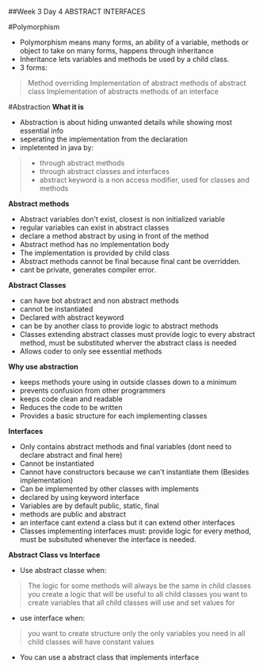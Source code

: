 ##Week 3 Day 4 ABSTRACT INTERFACES

#Polymorphism
 - Polymorphism means many forms, an ability of a variable, methods or object to take on many forms, happens through inheritance
 - Inheritance lets variables and methods be used by a child class.
 - 3 forms:
> Method overriding
> Implementation of abstract methods of abstract class
> Implementation of abstracts methods of an interface

#Abstraction
**What it is**
 - Abstraction is about hiding unwanted details while showing most essential info
 - seperating the implementation from the declaration 
 - impletented in java by:
> - through abstract methods
> - through abstract classes and interfaces
> - abstract keyword is a non access modifier, used for classes and methods

**Abstract methods**
 - Abstract variables don't exist, closest is non initialized variable
 - regular variables can exist in abstract classes
 - declare a method abstract by using <abstract> in front of the method
 - Abstract method has no implementation body
 - The implementation is provided by child class
 - Abstract methods cannot be final because final cant be overridden.
 - cant be private, generates compiler error.

**Abstract Classes**
 - can have bot abstract and non abstract methods
 - cannot be instantiated
 - Declared with abstract keyword
 - can be <extends> by another class to provide logic to abstract methods
 - Classes extending abstract classes must provide logic to every abstract method, must be substituted wherver the abstract class is needed
 - Allows coder to only see essential methods

**Why use abstraction**
 - keeps methods youre using in outside classes down to a minimum
 - prevents confusion from other programmers
 - keeps code clean and readable
 - Reduces the code to be written
 - Provides a basic structure for each implementing classes

**Interfaces**
 - Only contains abstract methods and final variables (dont need to declare abstract and final here)
 - Cannot be instantiated
 - Cannot have constructors because we can't instantiate them (Besides implementation)
 - Can be implemented by other classes with implements
 - declared by using keyword interface
 - Variables are by default public, static, final
 - methods are public and abstract
 - an interface cant extend a class but it can extend other interfaces
 - Classes implementing interfaces must: provide logic for every method, must be subsituted whenever the interface is needed.

**Abstract Class vs Interface**
 - Use abstract classe when:
> The logic for some methods will always be the same in child classes
> you create a logic that will be useful to all child classes
> you want to create variables that all child classes will use and set values for

 - use interface when:
> you want to create structure only
> the only variables you need in all child classes will have constant values

 - You can use a abstract class that implements interface
